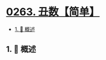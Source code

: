 # [0263. 丑数【简单】](https://github.com/tnotesjs/TNotes.leetcode/tree/main/notes/0263.%20%E4%B8%91%E6%95%B0%E3%80%90%E7%AE%80%E5%8D%95%E3%80%91)

<!-- region:toc -->

- [1. 📝 概述](#1--概述)

<!-- endregion:toc -->

## 1. 📝 概述
